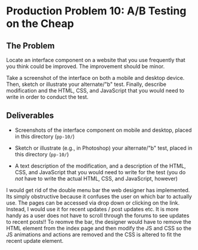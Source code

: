 # Production Problem 10: A/B Testing on the Cheap

## The Problem

Locate an interface component on a website that you use frequently that you think could be improved. The improvement should be minor.

Take a screenshot of the interface on both a mobile and desktop device. Then, sketch or illustrate your alternate/"b" test. Finally, describe modification and the HTML, CSS, and JavaScript that you would need to write in order to conduct the test.

## Deliverables

* Screenshots of the interface component on mobile and desktop, placed in this directory (`pp-10/`)

* Sketch or illustrate (e.g., in Photoshop) your alternate/"b" test, placed in this directory (`pp-10/`)

* A text description of the modification, and a description of the HTML, CSS, and JavaScript that you would need to write for the test (you do *not* have to write the actual HTML, CSS, and JavaScript, however)

I would get rid of the double menu bar the web designer has implemented. Its simply obstructive because it confuses the user on which bar to actually use.
The pages can be accessed via drop down or clicking on the link. Instead, I would use it for recent updates / post updates etc. It is more handy
as a user does not have to scroll through the forums to see updates to recent posts!! To reomve the bar, the designer would have to remove the HTML
element from the index page and then modify the JS and CSS so the JS animations and actions are removed and the CSS is altered to fit the recent update element.